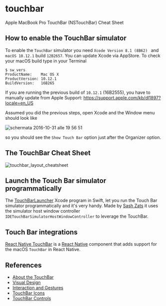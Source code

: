 # touchbar
Apple MacBook Pro TouchBar (NSTouchBar) Cheat Sheet

## How to enable the TouchBar simulator
To enable the `TouchBar` simulator you need `Xcode Version 8.1 (8B62) ` and `macOS 10.12.1` build `12B2657`. You can update Xcode via AppStore. To check your macOS build type in your Terminal

```
$ sw_vers
ProductName:	Mac OS X
ProductVersion:	10.12.1
BuildVersion:	16B265
```

If you are running the previous build of `10.12.1` (16B2555), you have to manually update from Apple Support: https://support.apple.com/kb/dl1897?locale=en_US

Assumed you did the previous steps, open Xcode and the Window menu should look like

![schermata 2016-10-31 alle 19 56 51](https://cloud.githubusercontent.com/assets/163333/19867500/5888c9ce-9fa4-11e6-9ad9-b490e8863341.jpg)

so you should see the `Show Touch Bar` option just after the Organizer option.

## The TouchBar Cheat Sheet
![touchbar_layout_cheatsheet](https://cloud.githubusercontent.com/assets/163333/19802765/82767df4-9d05-11e6-8a21-71359fac1afb.png)

## Launch the Touch Bar simulator programmatically
The [TouchBarLauncher](https://github.com/zats/TouchBarLauncher) Xcode program in Swift, let you run the Touch Bar simulator programmatically and it's very handy. Made by [Sash Zats](https://github.com/zats) it uses the simulator host window controller `IDETouchBarSimulatorHostWindowController` to leverage the TouchBar.

## Touch Bar integrations
[React Native TouchBar](https://github.com/ptmt/react-native-touchbar) is a [React Native](https://github.com/facebook/react-native) component that adds support for the macOS `TouchBar` in React Native.

## References
- [About the TouchBar]( https://developer.apple.com/library/content/documentation/UserExperience/Conceptual/OSXHIGuidelines/AbouttheTouchBar.html)
- [Visual Design](https://developer.apple.com/library/content/documentation/UserExperience/Conceptual/OSXHIGuidelines/VisualDesign.html#//apple_ref/doc/uid/20000957-CH106-SW1) 
- [Interaction and Gestures](https://developer.apple.com/library/content/documentation/UserExperience/Conceptual/OSXHIGuidelines/Interaction.html#//apple_ref/doc/uid/20000957-CH105-SW1)
- [TouchBar Icons](https://developer.apple.com/library/content/documentation/UserExperience/Conceptual/OSXHIGuidelines/Icons.html#//apple_ref/doc/uid/20000957-CH107-SW1)
- [TouchBar Controls](https://developer.apple.com/library/content/documentation/UserExperience/Conceptual/OSXHIGuidelines/ControlsandViews.html#//apple_ref/doc/uid/20000957-CH108-SW1)
